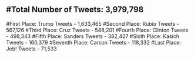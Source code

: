 #Total Number of Tweets: 3,979,798 
---
#First Place: Trump Tweets - 1,633,465
#Second Place: Rubio Tweets - 567,126
#Third Place: Cruz Tweets - 548,201
#Fourth Place: Clinton Tweets - 498,343
#Fifth Place: Sanders Tweets - 382,427
#Sixth Place: Kasich Tweets - 160,379
#Seventh Place: Carson Tweets - 118,332
#Last Place: Jeb! Tweets - 71,533
